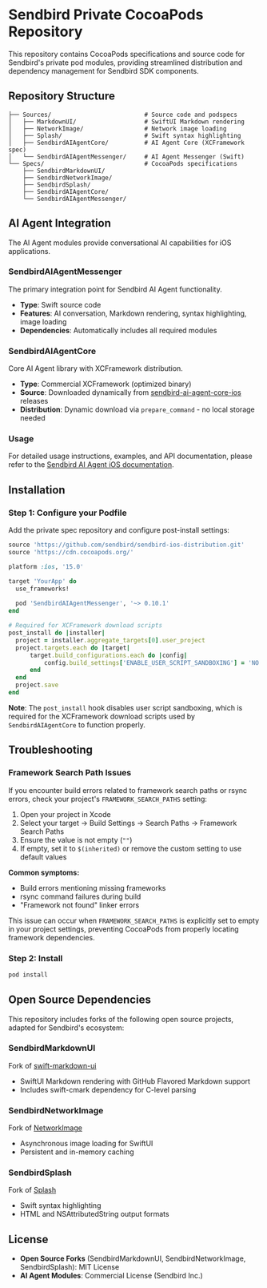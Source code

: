 # Sendbird Private CocoaPods Repository

This repository contains CocoaPods specifications and source code for Sendbird's private pod modules, providing streamlined distribution and dependency management for Sendbird SDK components.

## Repository Structure

```
├── Sources/                          # Source code and podspecs
│   ├── MarkdownUI/                   # SwiftUI Markdown rendering
│   ├── NetworkImage/                 # Network image loading
│   ├── Splash/                       # Swift syntax highlighting
│   ├── SendbirdAIAgentCore/          # AI Agent Core (XCFramework spec)
│   └── SendbirdAIAgentMessenger/     # AI Agent Messenger (Swift)
└── Specs/                            # CocoaPods specifications
    ├── SendbirdMarkdownUI/
    ├── SendbirdNetworkImage/
    ├── SendbirdSplash/
    ├── SendbirdAIAgentCore/
    └── SendbirdAIAgentMessenger/
```

## AI Agent Integration

The AI Agent modules provide conversational AI capabilities for iOS applications.

### SendbirdAIAgentMessenger
The primary integration point for Sendbird AI Agent functionality.
- **Type**: Swift source code
- **Features**: AI conversation, Markdown rendering, syntax highlighting, image loading
- **Dependencies**: Automatically includes all required modules

### SendbirdAIAgentCore
Core AI Agent library with XCFramework distribution.
- **Type**: Commercial XCFramework (optimized binary)
- **Source**: Downloaded dynamically from [sendbird-ai-agent-core-ios](https://github.com/sendbird/sendbird-ai-agent-core-ios/releases) releases
- **Distribution**: Dynamic download via `prepare_command` - no local storage needed

### Usage

For detailed usage instructions, examples, and API documentation, please refer to the [Sendbird AI Agent iOS documentation](https://github.com/sendbird/sendbird-ai-agent/tree/main/ios).

## Installation

### Step 1: Configure your Podfile
Add the private spec repository and configure post-install settings:

```ruby
source 'https://github.com/sendbird/sendbird-ios-distribution.git'
source 'https://cdn.cocoapods.org/'

platform :ios, '15.0'

target 'YourApp' do
  use_frameworks!
  
  pod 'SendbirdAIAgentMessenger', '~> 0.10.1'
end

# Required for XCFramework download scripts
post_install do |installer|
  project = installer.aggregate_targets[0].user_project
  project.targets.each do |target|
      target.build_configurations.each do |config|
          config.build_settings['ENABLE_USER_SCRIPT_SANDBOXING'] = 'NO'
      end
  end
  project.save
end
```

**Note**: The `post_install` hook disables user script sandboxing, which is required for the XCFramework download scripts used by `SendbirdAIAgentCore` to function properly.

## Troubleshooting

### Framework Search Path Issues

If you encounter build errors related to framework search paths or rsync errors, check your project's `FRAMEWORK_SEARCH_PATHS` setting:

1. Open your project in Xcode
2. Select your target → Build Settings → Search Paths → Framework Search Paths
3. Ensure the value is not empty (`""`)
4. If empty, set it to `$(inherited)` or remove the custom setting to use default values

**Common symptoms:**
- Build errors mentioning missing frameworks
- rsync command failures during build
- "Framework not found" linker errors

This issue can occur when `FRAMEWORK_SEARCH_PATHS` is explicitly set to empty in your project settings, preventing CocoaPods from properly locating framework dependencies.

### Step 2: Install
```bash
pod install
```

## Open Source Dependencies

This repository includes forks of the following open source projects, adapted for Sendbird's ecosystem:

### SendbirdMarkdownUI
Fork of [swift-markdown-ui](https://github.com/gonzalezreal/swift-markdown-ui)
- SwiftUI Markdown rendering with GitHub Flavored Markdown support
- Includes swift-cmark dependency for C-level parsing

### SendbirdNetworkImage
Fork of [NetworkImage](https://github.com/gonzalezreal/NetworkImage)
- Asynchronous image loading for SwiftUI
- Persistent and in-memory caching

### SendbirdSplash
Fork of [Splash](https://github.com/JohnSundell/Splash)
- Swift syntax highlighting
- HTML and NSAttributedString output formats

## License

- **Open Source Forks** (SendbirdMarkdownUI, SendbirdNetworkImage, SendbirdSplash): MIT License
- **AI Agent Modules**: Commercial License (Sendbird Inc.)
